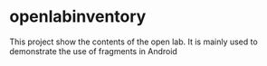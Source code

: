 # openlabinventory
This project show the contents of the open lab. It is mainly used to demonstrate the use of fragments in Android
